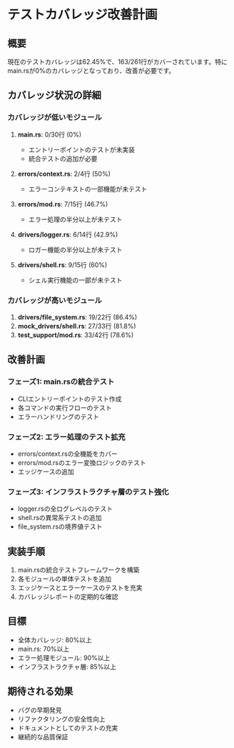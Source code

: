 # テストカバレッジ改善計画

## 概要
現在のテストカバレッジは62.45%で、163/261行がカバーされています。特にmain.rsが0%のカバレッジとなっており、改善が必要です。

## カバレッジ状況の詳細

### カバレッジが低いモジュール
1. **main.rs**: 0/30行 (0%)
   - エントリーポイントのテストが未実装
   - 統合テストの追加が必要

2. **errors/context.rs**: 2/4行 (50%)
   - エラーコンテキストの一部機能が未テスト

3. **errors/mod.rs**: 7/15行 (46.7%)
   - エラー処理の半分以上が未テスト

4. **drivers/logger.rs**: 6/14行 (42.9%)
   - ロガー機能の半分以上が未テスト

5. **drivers/shell.rs**: 9/15行 (60%)
   - シェル実行機能の一部が未テスト

### カバレッジが高いモジュール
1. **drivers/file_system.rs**: 19/22行 (86.4%)
2. **mock_drivers/shell.rs**: 27/33行 (81.8%)
3. **test_support/mod.rs**: 33/42行 (78.6%)

## 改善計画

### フェーズ1: main.rsの統合テスト
- CLIエントリーポイントのテスト作成
- 各コマンドの実行フローのテスト
- エラーハンドリングのテスト

### フェーズ2: エラー処理のテスト拡充
- errors/context.rsの全機能をカバー
- errors/mod.rsのエラー変換ロジックのテスト
- エッジケースの追加

### フェーズ3: インフラストラクチャ層のテスト強化
- logger.rsの全ログレベルのテスト
- shell.rsの異常系テストの追加
- file_system.rsの境界値テスト

## 実装手順
1. main.rsの統合テストフレームワークを構築
2. 各モジュールの単体テストを追加
3. エッジケースとエラーケースのテストを充実
4. カバレッジレポートの定期的な確認

## 目標
- 全体カバレッジ: 80%以上
- main.rs: 70%以上
- エラー処理モジュール: 90%以上
- インフラストラクチャ層: 85%以上

## 期待される効果
- バグの早期発見
- リファクタリングの安全性向上
- ドキュメントとしてのテストの充実
- 継続的な品質保証